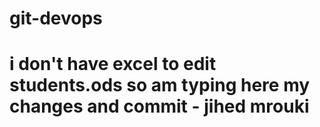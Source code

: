 # git-devops
# i don't have excel to edit students.ods so am typing here my changes and commit - jihed mrouki
